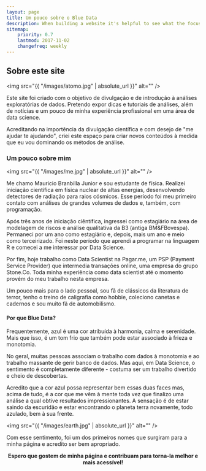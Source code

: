 ```yaml
---
layout: page
title: Um pouco sobre o Blue Data
description: When building a website it's helpful to see what the focus of your site is. This page is an example of how to show a website's focus.
sitemap:
    priority: 0.7
    lastmod: 2017-11-02
    changefreq: weekly
---
```

## Sobre este site

<span class="image left"><img src="{{ "/images/atomo.jpg" | absolute_url }}" alt="" /></span>

Este site foi criado com o objetivo de divulgação e de introdução à análises exploratórias de dados. Pretendo expor dicas e tutoriais de análises, além de notícias e um pouco de minha experiência profissional em uma área de data science. 

Acreditando na importência da divulgação científica e com desejo de "me ajudar te ajudando", criei este espaço para criar novos conteúdos à medida que eu vou dominando os métodos de análise.

### Um pouco sobre mim

<span class="image right"><img src="{{ "/images/me.jpg" | absolute_url }}" alt="" /></span>

  Me chamo Mauricio Branbilla Junior e sou estudante de física. Realizei iniciação científica em física nuclear de altas energias, desenvolvendo detectores de radiação para raios cósmicos. Esse período foi meu primeiro contato com análises de grandes volumes de dados e, também, com programação. 

  Após três anos de iniciação ciêntífica, ingressei como estagiário na área de modelagem de riscos e análise qualitativa da B3 (antiga BM&FBovespa). Permaneci por um ano como estagiário e, depois, mais um ano e meio como terceirizado. Foi neste período que aprendi a programar na linguagem R e comecei a me interessar por Data Science.

  Por fim, hoje trabalho como Data Scientist na Pagar.me, um PSP (Payment Service Provider) que intermedia transações online, uma empresa do grupo Stone.Co. Toda minha experiência como data scientist até o momento provém do meu trabalho nesta empresa.

  Um pouco mais para o lado pessoal, sou fã de clássicos da literatura de terror, tenho o treino de caligrafia como hobbie, coleciono canetas e cadernos e sou muito fã de automobilismo. 

#### Por que Blue Data?
  Frequentemente, azul é uma cor atribuída à harmonia, calma e serenidade. Mais que isso, é um tom frio que também pode estar associado à frieza e monotomia. 

  No geral, muitas pessoas associam o trabalho com dados à monotomia e ao trabalho massante de gerir banco de dados. Mas aqui, em Data Science, o sentimento é completamente diferente - costuma ser um trabalho divertido e cheio de descobertas.

  Acredito que a cor azul possa representar bem essas duas faces mas, acima de tudo, é a cor que me vêm à mente toda vez que finalizo uma análise a qual obtive resultados impressionantes. A sensação é de estar saindo da escuridão e estar encontrando o planeta terra novamente, todo azulado, bem à sua frente. 

<span class="image center"><img src="{{ "/images/earth.jpg" | absolute_url }}" alt="" /></span>

  Com esse sentimento, foi um dos primeiros nomes que surgiram para a minha página e acredito ser bem apropriado. 


<div class="box">
  <p style="text-align: center;">
  <b>Espero que gostem de minha página e contribuam para torna-la melhor e mais acessível!</b>
  </p>
</div>
